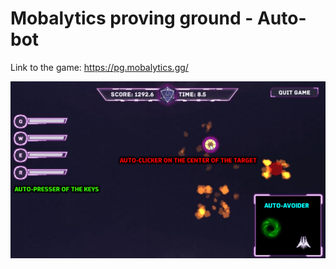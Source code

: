 
# Mobalytics proving ground - Auto-bot

Link to the game: https://pg.mobalytics.gg/

![demo](data/demo.png)
